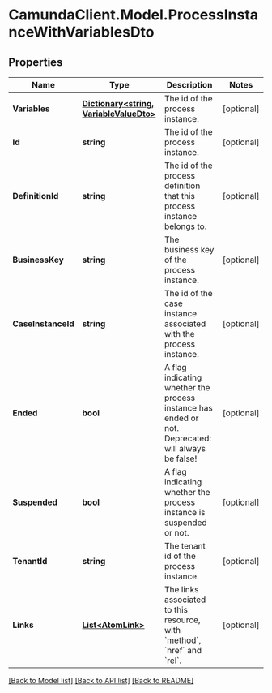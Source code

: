 # CamundaClient.Model.ProcessInstanceWithVariablesDto
## Properties

Name | Type | Description | Notes
------------ | ------------- | ------------- | -------------
**Variables** | [**Dictionary&lt;string, VariableValueDto&gt;**](VariableValueDto.md) | The id of the process instance. | [optional] 
**Id** | **string** | The id of the process instance. | [optional] 
**DefinitionId** | **string** | The id of the process definition that this process instance belongs to. | [optional] 
**BusinessKey** | **string** | The business key of the process instance. | [optional] 
**CaseInstanceId** | **string** | The id of the case instance associated with the process instance. | [optional] 
**Ended** | **bool** | A flag indicating whether the process instance has ended or not. Deprecated: will always be false! | [optional] 
**Suspended** | **bool** | A flag indicating whether the process instance is suspended or not. | [optional] 
**TenantId** | **string** | The tenant id of the process instance. | [optional] 
**Links** | [**List&lt;AtomLink&gt;**](AtomLink.md) | The links associated to this resource, with &#x60;method&#x60;, &#x60;href&#x60; and &#x60;rel&#x60;. | [optional] 

[[Back to Model list]](../README.md#documentation-for-models) [[Back to API list]](../README.md#documentation-for-api-endpoints) [[Back to README]](../README.md)

